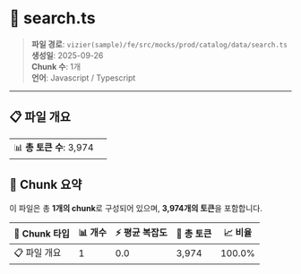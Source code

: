 # 📄 search.ts

> **파일 경로**: `vizier(sample)/fe/src/mocks/prod/catalog/data/search.ts`  
> **생성일**: 2025-09-26  
> **Chunk 수**: 1개  
> **언어**: Javascript / Typescript
---


## 📋 파일 개요

| | |
|--|--|
| 📊 **총 토큰 수**: 3,974 |  |






## 🧩 Chunk 요약

이 파일은 총 **1개의 chunk**로 구성되어 있으며, **3,974개의 토큰**을 포함합니다.

| 🧩 Chunk 타입 | 📊 개수 | ⚡ 평균 복잡도 | 📝 총 토큰 | 📈 비율 |
|---------------|--------|-------------|----------|--------|
| 📋 파일 개요 | 1 | 0.0 | 3,974 | 100.0% |

